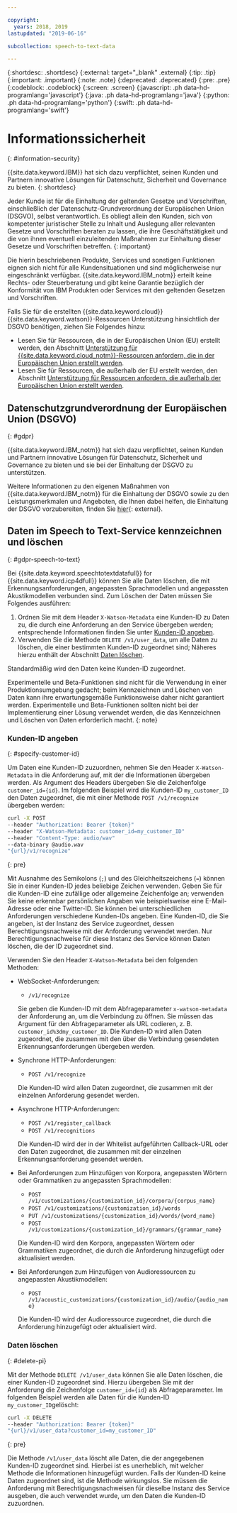 ```yaml
---

copyright:
  years: 2018, 2019
lastupdated: "2019-06-16"

subcollection: speech-to-text-data

---
```


{:shortdesc: .shortdesc}
{:external: target="_blank" .external}
{:tip: .tip}
{:important: .important}
{:note: .note}
{:deprecated: .deprecated}
{:pre: .pre}
{:codeblock: .codeblock}
{:screen: .screen}
{:javascript: .ph data-hd-programlang='javascript'}
{:java: .ph data-hd-programlang='java'}
{:python: .ph data-hd-programlang='python'}
{:swift: .ph data-hd-programlang='swift'}

# Informationssicherheit
{: #information-security}

{{site.data.keyword.IBM}} hat sich dazu verpflichtet, seinen Kunden und Partnern innovative Lösungen für Datenschutz, Sicherheit und Governance zu bieten.
{: shortdesc}

Jeder Kunde ist für die Einhaltung der geltenden Gesetze und Vorschriften<!--geprüft-->, einschließlich der Datenschutz-Grundverordnung der Europäischen Union (DSGVO), selbst verantwortlich. <!--geprüft--> Es obliegt allein den Kunden, sich von kompetenter juristischer Stelle zu Inhalt und Auslegung aller relevanten Gesetze und Vorschriften<!--geprüft--> beraten zu lassen, die ihre Geschäftstätigkeit und die von ihnen eventuell einzuleitenden Maßnahmen zur Einhaltung dieser Gesetze und Vorschriften betreffen. <!--geprüft-->
{: important}

Die hierin beschriebenen Produkte, Services und sonstigen Funktionen eignen sich nicht für alle Kundensituationen und sind möglicherweise nur eingeschränkt verfügbar.<!--geprüft--> {{site.data.keyword.IBM_notm}} erteilt keine Rechts- oder Steuerberatung und gibt keine Garantie bezüglich der Konformität von IBM Produkten oder Services mit den geltenden Gesetzen und Vorschriften. <!--geprüft-->

Falls Sie für die erstellten {{site.data.keyword.cloud}} {{site.data.keyword.watson}}-Ressourcen Unterstützung hinsichtlich der DSGVO benötigen, ziehen Sie Folgendes hinzu:

-   Lesen Sie für Ressourcen, die in der Europäischen Union (EU) erstellt werden, den Abschnitt [Unterstützung für {{site.data.keyword.cloud_notm}}-Ressourcen anfordern, die in der Europäischen Union erstellt werden](/docs/services/watson?topic=watson-gdpr-sar#request-EU).
-   Lesen Sie für Ressourcen, die außerhalb der EU erstellt werden, den Abschnitt [Unterstützung für Ressourcen anfordern, die außerhalb der Europäischen Union erstellt werden](/docs/services/watson?topic=watson-gdpr-sar#request-non-EU).

## Datenschutzgrundverordnung der Europäischen Union (DSGVO)
{: #gdpr}

{{site.data.keyword.IBM_notm}} hat sich dazu verpflichtet, seinen Kunden und Partnern innovative Lösungen für Datenschutz, Sicherheit und Governance zu bieten und sie bei der Einhaltung der DSGVO zu unterstützen.

Weitere Informationen zu den eigenen Maßnahmen von {{site.data.keyword.IBM_notm}} für die Einhaltung der DSGVO sowie zu den Leistungsmerkmalen und Angeboten, die Ihnen dabei helfen, die Einhaltung der DSGVO vorzubereiten, finden Sie [hier](http://www.ibm.com/gdpr){: external}. 

## Daten im Speech to Text-Service kennzeichnen und löschen
{: #gdpr-speech-to-text}

Bei {{site.data.keyword.speechtotextdatafull}} for {{site.data.keyword.icp4dfull}} können Sie alle Daten löschen, die mit Erkennungsanforderungen, angepassten Sprachmodellen und angepassten Akustikmodellen verbunden sind. Zum Löschen der Daten müssen Sie Folgendes ausführen:

1.  Ordnen Sie mit dem Header `X-Watson-Metadata` eine Kunden-ID zu Daten zu, die durch eine Anforderung an den Service übergeben werden; entsprechende Informationen finden Sie unter [Kunden-ID angeben](#specify-customer-id).
1.  Verwenden Sie die Methode `DELETE /v1/user_data`, um alle Daten zu löschen, die einer bestimmten Kunden-ID zugeordnet sind; Näheres hierzu enthält der Abschnitt [Daten löschen](#delete-pi).

Standardmäßig wird den Daten keine Kunden-ID zugeordnet.

Experimentelle und Beta-Funktionen sind nicht für die Verwendung in einer Produktionsumgebung gedacht; beim Kennzeichnen und Löschen von Daten kann ihre erwartungsgemäße Funktionsweise daher nicht garantiert werden. Experimentelle und Beta-Funktionen sollten nicht bei der Implementierung einer Lösung verwendet werden, die das Kennzeichnen und Löschen von Daten erforderlich macht.
{: note}

### Kunden-ID angeben
{: #specify-customer-id}

Um Daten eine Kunden-ID zuzuordnen, nehmen Sie den Header `X-Watson-Metadata` in die Anforderung auf, mit der die Informationen übergeben werden. Als Argument des Headers übergeben Sie die Zeichenfolge `customer_id={id}`. Im folgenden Beispiel wird die Kunden-ID `my_customer_ID` den Daten zugeordnet, die mit einer Methode `POST /v1/recognize` übergeben werden:

```bash
curl -X POST
--header "Authorization: Bearer {token}"
--header "X-Watson-Metadata: customer_id=my_customer_ID"
--header "Content-Type: audio/wav"
--data-binary @audio.wav
"{url}/v1/recognize"
```
{: pre}

Mit Ausnahme des Semikolons (`;`) und des Gleichheitszeichens (`=`) können Sie in einer Kunden-ID jedes beliebige Zeichen verwenden. Geben Sie für die Kunden-ID eine zufällige oder allgemeine Zeichenfolge an; verwenden Sie keine erkennbar persönlichen Angaben wie beispielsweise eine E-Mail-Adresse oder eine Twitter-ID. Sie können bei unterschiedlichen Anforderungen verschiedene Kunden-IDs angeben. Eine Kunden-ID, die Sie angeben, ist der Instanz des Service zugeordnet, dessen Berechtigungsnachweise mit der Anforderung verwendet werden. Nur Berechtigungsnachweise für diese Instanz des Service können Daten löschen, die der ID zugeordnet sind.

Verwenden Sie den Header `X-Watson-Metadata` bei den folgenden Methoden:

-   WebSocket-Anforderungen:
    -   `/v1/recognize`

    Sie geben die Kunden-ID mit dem Abfrageparameter `x-watson-metadata` der Anforderung an, um die Verbindung zu öffnen. Sie müssen das Argument für den Abfrageparameter als URL codieren, z. B. `customer_id%3dmy_customer_ID`. Die Kunden-ID wird allen Daten zugeordnet, die zusammen mit den über die Verbindung gesendeten Erkennungsanforderungen übergeben werden.
-   Synchrone HTTP-Anforderungen:
    -   `POST /v1/recognize`

    Die Kunden-ID wird allen Daten zugeordnet, die zusammen mit der einzelnen Anforderung gesendet werden.
-   Asynchrone HTTP-Anforderungen:
    -   `POST /v1/register_callback`
    -   `POST /v1/recognitions`

    Die Kunden-ID wird der in der Whitelist aufgeführten Callback-URL oder den Daten zugeordnet, die zusammen mit der einzelnen Erkennungsanforderung gesendet werden.

-   Bei Anforderungen zum Hinzufügen von Korpora, angepassten Wörtern oder Grammatiken zu angepassten Sprachmodellen:
    -   `POST /v1/customizations/{customization_id}/corpora/{corpus_name}`
    -   `POST /v1/customizations/{customization_id}/words`
    -   `PUT /v1/customizations/{customization_id}/words/{word_name}`
    -   `POST /v1/customizations/{customization_id}/grammars/{grammar_name}`

    Die Kunden-ID wird den Korpora, angepassten Wörtern oder Grammatiken zugeordnet, die durch die Anforderung hinzugefügt oder aktualisiert werden.
-   Bei Anforderungen zum Hinzufügen von Audioressourcen zu angepassten Akustikmodellen:
    -   `POST /v1/acoustic_customizations/{customization_id}/audio/{audio_name}`

    Die Kunden-ID wird der Audioressource zugeordnet, die durch die Anforderung hinzugefügt oder aktualisiert wird.

### Daten löschen
{: #delete-pi}

Mit der Methode `DELETE /v1/user_data` können Sie alle Daten löschen, die einer Kunden-ID zugeordnet sind. Hierzu übergeben Sie mit der Anforderung die Zeichenfolge `customer_id={id}` als Abfrageparameter. Im folgenden Beispiel werden alle Daten für die Kunden-ID `my_customer_ID`gelöscht:

```bash
curl -X DELETE
--header "Authorization: Bearer {token}"
"{url}/v1/user_data?customer_id=my_customer_ID"
```
{: pre}

Die Methode `/v1/user_data` löscht alle Daten, die der angegebenen Kunden-ID zugeordnet sind. Hierbei ist es unerheblich, mit welcher Methode die Informationen hinzugefügt wurden. Falls der Kunden-ID keine Daten zugeordnet sind, ist die Methode wirkungslos. Sie müssen die Anforderung mit Berechtigungsnachweisen für dieselbe Instanz des Service ausgeben, die auch verwendet wurde, um den Daten die Kunden-ID zuzuordnen.
